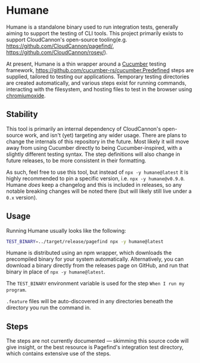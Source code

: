 # Humane

Humane is a standalone binary used to run integration tests, generally aiming to support the testing of CLI tools.
This project primarily exists to support CloudCannon's open-source tooling(e.g. https://github.com/CloudCannon/pagefind/, https://github.com/CloudCannon/rosey/).

At present, Humane is a thin wrapper around a [Cucumber](https://cucumber.io/) testing framework, https://github.com/cucumber-rs/cucumber.Predefined steps are supplied, tailored to testing our applications. Temporary testing directories are created automatically, and various steps exist for running commands, interacting with the filesystem, and hosting files to test in the browser using [chromiumoxide](https://github.com/mattsse/chromiumoxide).

## Stability

This tool is primarily an internal dependency of CloudCannon's open-source work, and isn't (yet) targeting any wider usage. There are plans to change the internals of this repository in the future. Most likely it will move away from using Cucumber directly to being Cucumber-inspired, with a slightly different testing syntax. The step definitions will also change in future releases, to be more consistent in their formatting.

As such, feel free to use this tool, but instead of `npx -y humane@latest` it is highly recommended to pin a specific version, i.e. `npx -y humane@v0.9.0`. Humane _does_ keep a changelog and this is included in releases, so any notable breaking changes will be noted there (but will likely still live under a `0.x` version).

## Usage

Running Humane usually looks like the following:

```bash
TEST_BINARY=../target/release/pagefind npx -y humane@latest
```

Humane is distributed using an npm wrapper, which downloads the precompiled binary for your system automatically. Alternatively, you can download a binary directly from the releases page on GitHub, and run that binary in place of `npx -y humane@latest`. 

The `TEST_BINARY` environment variable is used for the step `When I run my program`.

`.feature` files will be auto-discovered in any directories beneath the directory you run the command in.

## Steps

The steps are not currently documented — skimming this source code will give insight, or the best resource is Pagefind's integration test directory, which contains extensive use of the steps. 
